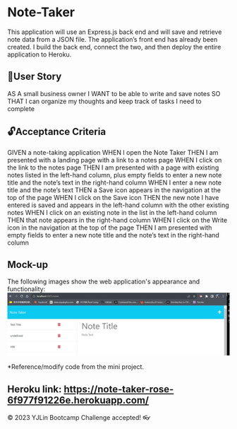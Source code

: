 # Note-Taker
This application will use an Express.js back end and will save and retrieve note data from a JSON file. The application’s front end has already been created. I build the back end, connect the two, and then deploy the entire application to Heroku.

## 🎯User Story

AS A small business owner
I WANT to be able to write and save notes
SO THAT I can organize my thoughts and keep track of tasks I need to complete


## 🔓Acceptance Criteria
GIVEN a note-taking application
WHEN I open the Note Taker
THEN I am presented with a landing page with a link to a notes page
WHEN I click on the link to the notes page
THEN I am presented with a page with existing notes listed in the left-hand column, plus empty fields to enter a new note title and the note’s text in the right-hand column
WHEN I enter a new note title and the note’s text
THEN a Save icon appears in the navigation at the top of the page
WHEN I click on the Save icon
THEN the new note I have entered is saved and appears in the left-hand column with the other existing notes
WHEN I click on an existing note in the list in the left-hand column
THEN that note appears in the right-hand column
WHEN I click on the Write icon in the navigation at the top of the page
THEN I am presented with empty fields to enter a new note title and the note’s text in the right-hand column

## Mock-up
The following images show the web application's appearance and functionality:
![notes](./others/notes.jpg)

*Reference/modify code from the mini project.

Heroku link: https://note-taker-rose-6f977f91226e.herokuapp.com/
---
© 2023 YJLin Bootcamp Challenge accepted! 👓

